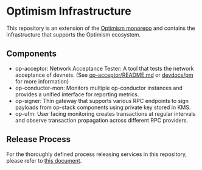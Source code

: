# Optimism Infrastructure

This repository is an extension of the [Optimism monorepo](https://github.com/ethereum-optimism/optimism) and contains the infrastructure that supports the Optimism ecosystem.

## Components
- op-acceptor: Network Acceptance Tester: A tool that tests the network acceptance of devnets. (See [op-acceptor/README.md](./acceptor/README.md) or [devdocs/pm](https://devdocs.optimism.io/pm/acceptance-testing.html) for more information)
- op-conductor-mon: Monitors multiple op-conductor instances and provides a unified interface for reporting metrics.
- op-signer: Thin gateway that supports various RPC endpoints to sign payloads from op-stack components using private key stored in KMS.
- op-ufm: User facing monitoring creates transactions at regular intervals and observe transaction propagation across different RPC providers.

## Release Process

For the thoroughly defined process releasing services in this repository, please refer to [this document](./RELEASE.md).